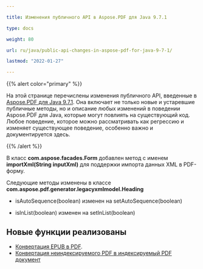```yaml
---

title: Изменения публичного API в Aspose.PDF для Java 9.7.1

type: docs

weight: 80

url: ru/java/public-api-changes-in-aspose-pdf-for-java-9-7-1/

lastmod: "2022-01-27"

---
```


{{% alert color="primary" %}}

На этой странице перечислены изменения публичного API, введенные в [Aspose.PDF для Java 9.7.1](http://www.aspose.com/community/files/72/java-components/aspose.pdf-for-java/entry600386.aspx). Она включает не только новые и устаревшие публичные методы, но и описание любых изменений в поведении Aspose.PDF для Java, которые могут повлиять на существующий код. Любое поведение, которое можно рассматривать как регрессию и изменяет существующее поведение, особенно важно и документируется здесь.

{{% /alert %}}

В класс **com.aspose.facades.Form** добавлен метод с именем **importXml(String inputXml)** для поддержки импорта данных XML в PDF-форму.

Следующие методы изменены в классе **com.aspose.pdf.generator.legacyxmlmodel.Heading**

- isAutoSequence(boolean) изменен на setAutoSequence(boolean)

- isInList(boolean) изменен на setInList(boolean)

## Новые функции реализованы

- [Конвертация EPUB в PDF](http://www.aspose.com/docs/display/pdfjava/Convert+EPUB+File+to+PDF+Format).
- [Конвертация неиндексируемого PDF в индексируемый PDF документ](http://www.aspose.com/docs/display/pdfjava/Converting+non+searchable+PDF+to+searchable+PDF+document)